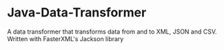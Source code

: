 # Java-Data-Transformer
A data transformer that transforms data from and to XML, JSON and CSV. Written with FasterXML's Jackson library
